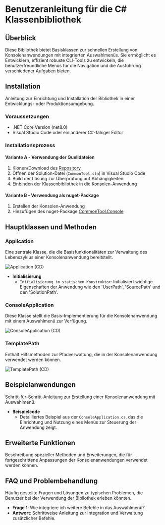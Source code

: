 # Benutzeranleitung für die C# Klassenbibliothek

## Überblick

Diese Bibliothek bietet Basisklassen zur schnellen Erstellung von Konsolenanwendungen mit integrierten Auswahlmenüs. Sie ermöglicht es Entwicklern, effizient robuste CLI-Tools zu entwickeln, die benutzerfreundliche Menüs für die Navigation und die Ausführung verschiedener Aufgaben bieten.

## Installation

Anleitung zur Einrichtung und Installation der Bibliothek in einer Entwicklungs- oder Produktionsumgebung.

### Voraussetzungen

- .NET Core Version (net8.0)
- Visual Studio Code oder ein anderer C#-fähiger Editor

### Installationsprozess

#### Variante A - Verwendung der Quelldateien

1. Klonen/Download des [Repository](https://github.com/leoggehrer/CommonTool)
2. Öffnen der Solution-Datei (`CommonTool.sln`) in Visual Studio Code
3. Build der Lösung zur Überprüfung auf Abhängigkeiten
4. Einbinden der Klassenbibliothek in die Konsolen-Anwendung

#### Variante B - Verwendung als nuget-Package

1. Erstellen der Konsolen-Anwendung
2. Hinzufügen des nuget-Package [CommonTool.Console](https://www.nuget.org/packages/CommonTool.Console/)

## Hauptklassen und Methoden

### Application

Eine zentrale Klasse, die die Basisfunktionalitäten zur Verwaltung des Lebenszyklus einer Konsolenanwendung bereitstellt.

![Application (CD)](http://www.plantuml.com/plantuml/proxy?cache=no&src=https://raw.githubusercontent.com/leoggehrer/CommonTool/master/CommonTool/diagrams/cd_Application.puml)

- **Initialisierung**
  - `Initialisierung im statischen Konstruktor`: Initialisiert wichtige Eigenschaften der Anwendung wie den 'UserPath', 'SourcePath' und den 'SolutionPath'.

### ConsoleApplication

Diese Klasse stellt die Basis-Implementierung für die Konsolenanwendung mit einem Auswahlmenü zur Verfügung.

![ConsoleApplication (CD)](http://www.plantuml.com/plantuml/proxy?cache=no&src=https://raw.githubusercontent.com/leoggehrer/CommonTool/master/CommonTool/diagrams/cd_ConsoleApplication.puml)

### TemplatePath

Enthält Hilfsmethoden zur Pfadverwaltung, die in der Konsolenanwendung verwendet werden können.

![TemplatePath (CD)](http://www.plantuml.com/plantuml/proxy?cache=no&src=https://raw.githubusercontent.com/leoggehrer/CommonTool/master/CommonTool/diagrams/cd_TemplatePath.puml)

## Beispielanwendungen

Schritt-für-Schritt-Anleitung zur Erstellung einer Konsolenanwendung mit Auswahlmenü.

- **Beispielcode**
  - Detailliertes Beispiel aus der `ConsoleApplication.cs`, das die Einrichtung und Nutzung eines Menüs zur Steuerung der Anwendung zeigt.

## Erweiterte Funktionen

Beschreibung spezieller Methoden und Erweiterungen, die für fortgeschrittene Anpassungen der Konsolenanwendungen verwendet werden können.

## FAQ und Problembehandlung

Häufig gestellte Fragen und Lösungen zu typischen Problemen, die Benutzer bei der Verwendung der Bibliothek erleben könnten.

- **Frage 1**: Wie integriere ich weitere Befehle in das Auswahlmenü?
- **Antwort**: Schrittweise Anleitung zur Integration und Verwaltung zusätzlicher Befehle.

